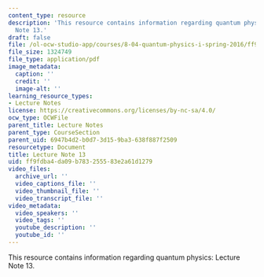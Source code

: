 ```yaml
---
content_type: resource
description: 'This resource contains information regarding quantum physics: Lecture
  Note 13.'
draft: false
file: /ol-ocw-studio-app/courses/8-04-quantum-physics-i-spring-2016/ff9fdba4da09b783255583e2a61d1279_MIT8_04S16_LecNotes13.pdf
file_size: 1324749
file_type: application/pdf
image_metadata:
  caption: ''
  credit: ''
  image-alt: ''
learning_resource_types:
- Lecture Notes
license: https://creativecommons.org/licenses/by-nc-sa/4.0/
ocw_type: OCWFile
parent_title: Lecture Notes
parent_type: CourseSection
parent_uid: 6947b4d2-b0d7-3d15-9ba3-638f887f2509
resourcetype: Document
title: Lecture Note 13
uid: ff9fdba4-da09-b783-2555-83e2a61d1279
video_files:
  archive_url: ''
  video_captions_file: ''
  video_thumbnail_file: ''
  video_transcript_file: ''
video_metadata:
  video_speakers: ''
  video_tags: ''
  youtube_description: ''
  youtube_id: ''
---
```

This resource contains information regarding quantum physics: Lecture Note 13.
